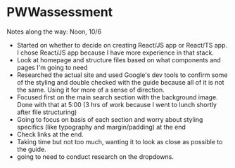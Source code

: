 # PWWassessment

Notes along the way:
Noon, 10/6
- Started on whether to decide on creating React/JS app or React/TS app. I chose React/JS app because I have more experience in that stack.
- Look at homepage and structure files based on what components and pages I'm going to need
- Researched the actual site and used Google's dev tools to confirm some of the styling and double checked with the guide because all of it is not the same. Using it for more of a sense of direction.
- Focused first on the main search section with the background image. Done with that at 5:00 (3 hrs of work because I went to lunch shortly after file structuring)
- Going to focus on basis of each section and worry about styling specifics (like typography and margin/padding) at the end
- Check links at the end.
- Taking time but not too much, wanting it to look as close as possible to the guide.
- going to need to conduct research on the dropdowns.
